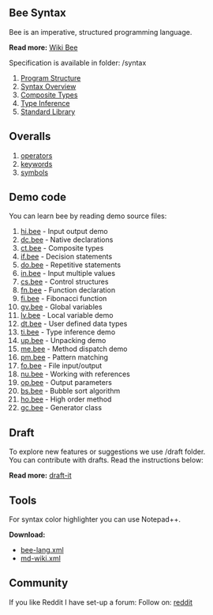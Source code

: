 ## Bee Syntax

Bee is an imperative, structured programming language.

**Read more:** [Wiki Bee](https://github.com/sage-code/bee/wiki)

Specification is available in folder: /syntax

1. [Program Structure](syntax/structure.md)
1. [Syntax Overview](syntax/overview.md)
1. [Composite Types](syntax/composite.md)
1. [Type Inference](syntax/inference.md)
1. [Standard Library](syntax/standard.md)

## Overalls

1. [operators](syntax/operators.md)
1. [keywords](syntax/keywords.md)
1. [symbols](syntax/symbols.md)

## Demo code

You can learn bee by reading demo source files:

1. [hi.bee](demo/hi.bee) - Input output demo
1. [dc.bee](demo/dc.bee) - Native declarations
1. [ct.bee](demo/ct.bee) - Composite types
1. [if.bee](demo/if.bee) - Decision statements
1. [do.bee](demo/do.bee) - Repetitive statements
1. [in.bee](demo/in.bee) - Input multiple values
1. [cs.bee](demo/cs.bee) - Control structures
1. [fn.bee](demo/fn.bee) - Function declaration
1. [fi.bee](demo/fi.bee) - Fibonacci function
1. [gv.bee](demo/gv.bee) - Global variables
1. [lv.bee](demo/lv.bee) - Local variable demo
1. [dt.bee](demo/dt.bee) - User defined data types
1. [ti.bee](demo/ti.bee) - Type inference demo
1. [up.bee](demo/up.bee) - Unpacking demo
1. [me.bee](demo/me.bee) - Method dispatch demo
1. [pm.bee](demo/pm.bee) - Pattern matching
1. [fo.bee](demo/fo.bee) - File input/output
1. [nu.bee](demo/nu.bee) - Working with references
1. [op.bee](demo/op.bee) - Output parameters
1. [bs.bee](demo/bs.bee) - Bubble sort algorithm
1. [ho.bee](demo/ho.bee) - High order method
1. [gc.bee](demo/gc.bee) - Generator class

## Draft
To explore new features or suggestions we use /draft folder.    
You can contribute with drafts. Read the instructions below:

**Read more:** [draft-it](draft/readme.md)

## Tools

For syntax color highlighter you can use Notepad++.

**Download:**
 
* [bee-lang.xml](tools/bee-lang.xml)
* [md-wiki.xml](tools/md-wiki.xml)

## Community

If you like Reddit I have set-up a forum:
Follow on: [reddit](https://www.reddit.com/r/bee_lang/)
